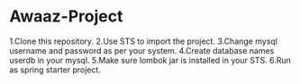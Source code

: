 # Awaaz-Project
1.Clone this repository.
2.Use STS to import the project.
3.Change mysql username and password as per your system.
4.Create database names userdb in your mysql.
5.Make sure lombok jar is installed in your STS.
6.Run as spring starter project.
